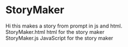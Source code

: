 # StoryMaker
Hi this makes a story from prompt in js and html. <br>
StoryMaker.html html for the story maker <br>
StoryMaker.js JavaScript for the story maker
